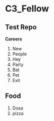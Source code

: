 # C3_Fellow
## Test Repo
**Careers**
1. New
2. People
3. Hey
4. Party
4. Bat
5. Pet
6. Exit

## Food
1. Dosa
2. pizza
